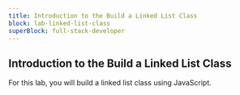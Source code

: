 ```yaml
---
title: Introduction to the Build a Linked List Class
block: lab-linked-list-class
superBlock: full-stack-developer
---
```


## Introduction to the Build a Linked List Class

For this lab, you will build a linked list class using JavaScript.
